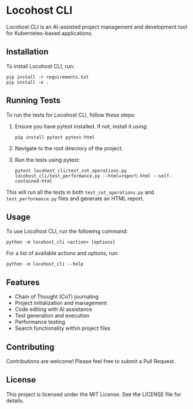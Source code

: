 # Locohost CLI

Locohost CLI is an AI-assisted project management and development tool for Kubernetes-based applications.

## Installation

To install Locohost CLI, run:

```
pip install -r requirements.txt
pip install -e .
```

## Running Tests

To run the tests for Locohost CLI, follow these steps:

1. Ensure you have pytest installed. If not, install it using:
   ```
   pip install pytest pytest-html
   ```

2. Navigate to the root directory of the project.

3. Run the tests using pytest:
   ```
   pytest locohost_cli/test_cot_operations.py locohost_cli/test_performance.py --html=report.html --self-contained-html
   ```

This will run all the tests in both `test_cot_operations.py` and `test_performance.py` files and generate an HTML report.

## Usage

To use Locohost CLI, run the following command:

```
python -m locohost_cli <action> [options]
```

For a list of available actions and options, run:

```
python -m locohost_cli --help
```

## Features

- Chain of Thought (CoT) journaling
- Project initialization and management
- Code editing with AI assistance
- Test generation and execution
- Performance testing
- Search functionality within project files

## Contributing

Contributions are welcome! Please feel free to submit a Pull Request.

## License

This project is licensed under the MIT License. See the LICENSE file for details.

